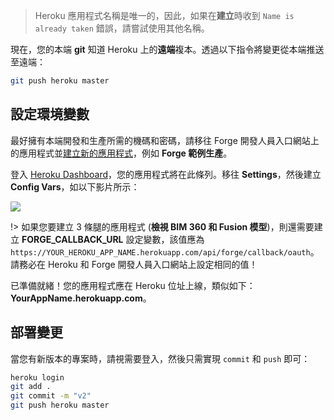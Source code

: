 > Heroku 應用程式名稱是唯一的，因此，如果在**建立**時收到 `Name is already taken` 錯誤，請嘗試使用其他名稱。

現在，您的本端 **git** 知道 Heroku 上的**遠端**複本。透過以下指令將變更從本端推送至遠端：

```bash
git push heroku master
```

## 設定環境變數

最好擁有本端開發和生產所需的機碼和密碼，請移往 Forge 開發人員入口網站上的應用程式並[建立新的應用程式](/zh-TW/account/?id=create-an-app)，例如 **Forge 範例生產**。 

登入 [Heroku Dashboard](https://dashboard.heroku.com/)，您的應用程式將在此條列。移往 **Settings**，然後建立 **Config Vars**，如以下影片所示：

![](_media/deployment/heroku/env_vars.gif) 

!> 如果您要建立 3 條腿的應用程式 (**檢視 BIM 360 和 Fusion 模型**)，則還需要建立 **FORGE_CALLBACK_URL** 設定變數，該值應為 `https://YOUR_HEROKU_APP_NAME.herokuapp.com/api/forge/callback/oauth`。請務必在 Heroku 和 Forge 開發人員入口網站上設定相同的值！ 

已準備就緒！您的應用程式應在 Heroku 位址上線，類似如下：**YourAppName.herokuapp.com**。

## 部署變更

當您有新版本的專案時，請視需要登入，然後只需實現 `commit` 和 `push` 即可：

```bash
heroku login
git add .
git commit -m "v2"
git push heroku master
```